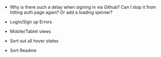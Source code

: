 - Why is there such a delay when signing in via Github? Can I stop it from hitting auth page again? Or add a loading spinner?
- Login/Sign up Errors

- Mobile/Tablet views
- Sort out all hover states
- Sort Readme
